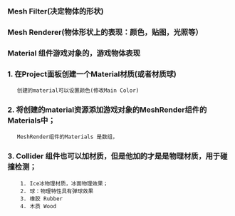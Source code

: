 
### Mesh Filter(决定物体的形状)




### Mesh Renderer(物体形状上的表现：颜色，贴图，光照等）

### Material 组件游戏对象的，游戏物体表现

### 1. 在Project面板创建一个Material材质(或者材质球)
       创建的material可以设置颜色(修改Main Color) 

### 2. 将创建的material资源添加游戏对象的MeshRender组件的Materials中；
       MeshRender组件的Materials 是数组，



### 3. Collider 组件也可以加材质，但是他加的才是是物理材质，用于碰撞检测；
        1. Ice冰物理材质，冰面物理效果；
        2. 球：物理特性具有弹球效果
        3. 橡胶 Rubber
        4. 木质 Wood
